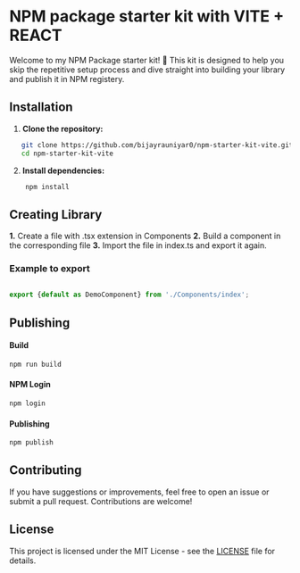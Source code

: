 # NPM package starter kit with VITE + REACT

Welcome to my NPM Package starter kit! 🚀 This kit is designed to help you skip the repetitive setup process and dive straight into building your library and publish it in NPM registery. 

## Installation

1. **Clone the repository:**

```bash
   git clone https://github.com/bijayrauniyar0/npm-starter-kit-vite.git
   cd npm-starter-kit-vite
```

2. **Install dependencies:**
```bash
    npm install

```

## Creating Library

**1.** Create a file with .tsx extension in Components
**2.** Build a component in the corresponding file
**3.** Import the file in index.ts and export it again.

### Example to export 

```jsx

export {default as DemoComponent} from './Components/index';

```

## Publishing

#### Build

```bash
npm run build

```
#### NPM Login

```bash
npm login

```

#### Publishing

```bash 
npm publish

```

## Contributing
If you have suggestions or improvements, feel free to open an issue or submit a pull request. Contributions are welcome!

## License

This project is licensed under the MIT License - see the [LICENSE](./LICENSE) file for details.